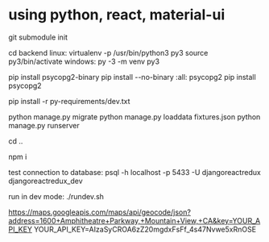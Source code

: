 using python, react, material-ui
==================
git submodule init

cd backend
linux:
	virtualenv -p /usr/bin/python3 py3
	source py3/bin/activate
windows:
	py -3 -m venv py3

pip install psycopg2-binary
pip install --no-binary :all: psycopg2
pip install psycopg2

pip install -r py-requirements/dev.txt

python manage.py migrate
python manage.py loaddata fixtures.json
python manage.py runserver

cd ..

npm i

test connection to database:
psql -h localhost -p 5433 -U djangoreactredux djangoreactredux_dev

run in dev mode:
./rundev.sh

https://maps.googleapis.com/maps/api/geocode/json?address=1600+Amphitheatre+Parkway,+Mountain+View,+CA&key=YOUR_API_KEY
YOUR_API_KEY=AIzaSyCROA6zZ20mgdxFsFf_4s47Nvwe5xRnOSE
